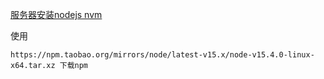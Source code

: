 

[服务器安装nodejs nvm](https://cloud.tencent.com/document/product/213/38237)

使用

```shell
https://npm.taobao.org/mirrors/node/latest-v15.x/node-v15.4.0-linux-x64.tar.xz 下载npm
```

